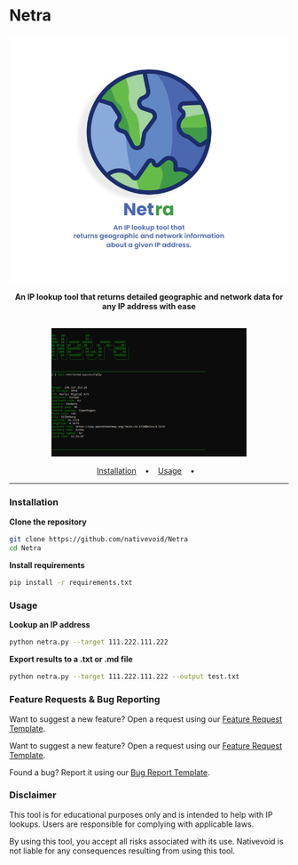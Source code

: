 # Netra

<p align="center">
  <img src="/docs/images/netra-logo.png">
</p>

<p align="center">
 <b>An IP lookup tool that returns detailed geographic and network data for any IP address with ease</b><br><br>
</p>

<p align="center">

<img width="70%" height="70%" src="/docs/images/demo.png"/>
</a>
</p>

<p align="center">
  <a href="#installation">Installation</a>
  &nbsp;&nbsp;&nbsp;•&nbsp;&nbsp;&nbsp;
  <a href="#usage">Usage</a>
  &nbsp;&nbsp;&nbsp;•&nbsp;&nbsp;&nbsp;
</p>

---

### Installation

**Clone the repository**

```bash
git clone https://github.com/nativevoid/Netra
cd Netra
```

**Install requirements**

```bash
pip install -r requirements.txt
```

### Usage

**Lookup an IP address**

```bash
python netra.py --target 111.222.111.222
```

**Export results to a .txt or .md file**

```bash
python netra.py --target 111.222.111.222 --output test.txt
```


### Feature Requests & Bug Reporting

Want to suggest a new feature? Open a request using our [Feature Request Template](../.github/ISSUE_TEMPLATE/feature-request.yml).

Want to suggest a new feature? Open a request using our [Feature Request Template](../.github/ISSUE_TEMPLATE/feature-request.yml).


Found a bug? Report it using our [Bug Report Template](.github/ISSUE_TEMPLATE/bug-report.yml).



### Disclaimer

This tool is for educational purposes only and is intended to help with IP lookups. Users are responsible for complying with applicable laws.

By using this tool, you accept all risks associated with its use. Nativevoid is not liable for any consequences resulting from using this tool.


